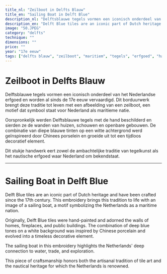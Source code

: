 ```yaml
---
title_nl: "Zeilboot in Delfts Blauw"
title_en: "Sailing Boat in Delft Blue"
description_nl: "Delftsblauwe tegels vormen een iconisch onderdeel van het Nederlandse erfgoed en worden al sinds de 17e eeuw vervaardigd. Dit borduurwerk brengt deze traditie tot leven met een afbeelding van een zeilboot, een motief dat symbool staat voor Nederland als maritieme natie."
description_en: "Delft Blue tiles are an iconic part of Dutch heritage and have been crafted since the 17th century. This embroidery brings this tradition to life with an image of a sailing boat, a motif symbolizing the Netherlands as a maritime nation."
image: "50.JPEG"
category: "delfts"
technique: ""
dimensions: ""
price: ""
year: "17e eeuw"
tags: ["delfts blauw", "zeilboot", "maritiem", "tegels", "erfgoed", "handwerk"]
---
```


# Zeilboot in Delfts Blauw

Delftsblauwe tegels vormen een iconisch onderdeel van het Nederlandse erfgoed en worden al sinds de 17e eeuw vervaardigd. Dit borduurwerk brengt deze traditie tot leven met een afbeelding van een zeilboot, een motief dat symbool staat voor Nederland als maritieme natie.

Oorspronkelijk werden Delftsblauwe tegels met de hand beschilderd en sierden ze de wanden van huizen, schouwen en openbare gebouwen. De combinatie van diepe blauwe tinten op een witte achtergrond werd geïnspireerd door Chinees porselein en groeide uit tot een tijdloos decoratief element.

Dit stukje handwerk eert zowel de ambachtelijke traditie van tegelkunst als het nautische erfgoed waar Nederland om bekendstaat.

---

# Sailing Boat in Delft Blue

Delft Blue tiles are an iconic part of Dutch heritage and have been crafted since the 17th century. This embroidery brings this tradition to life with an image of a sailing boat, a motif symbolizing the Netherlands as a maritime nation.

Originally, Delft Blue tiles were hand-painted and adorned the walls of homes, fireplaces, and public buildings. The combination of deep blue tones on a white background was inspired by Chinese porcelain and evolved into a timeless decorative element.

The sailing boat in this embroidery highlights the Netherlands' deep connection to water, trade, and exploration.

This piece of craftsmanship honors both the artisanal tradition of tile art and the nautical heritage for which the Netherlands is renowned.
